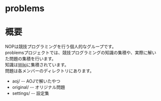 problems
========

# 概要
NOPは競技プログラミングを行う個人的なグループです。  
problemsプロジェクトでは、競技プログラミングの知識の集積や、実際に解いた問題の集積を行います。  
知識は[Wiki](https://github.com/nop7/problems/wiki)に集積されています。  
問題は各メンバーのディレクトリにあります。  

* aoj/ 
-- AOJで解いたやつ
* original/
-- オリジナル問題
* settings/
-- 設定集

